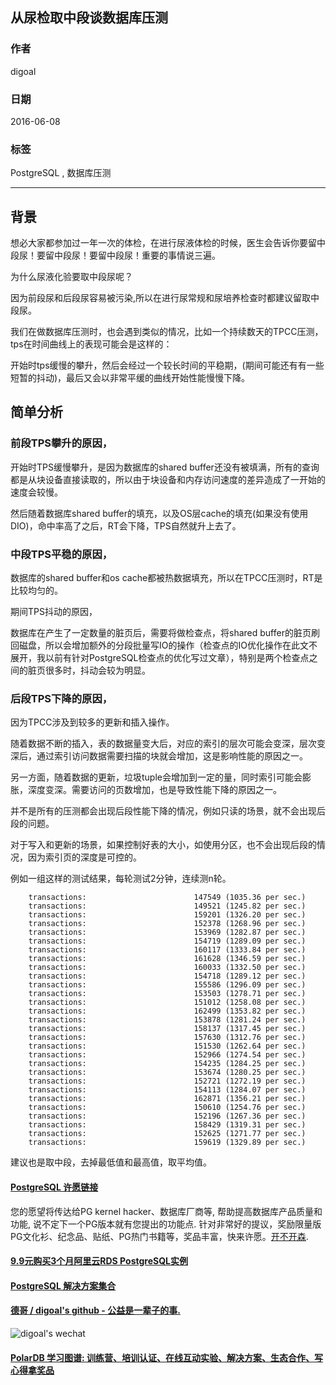 ## 从尿检取中段谈数据库压测  
                                                                                                                                                                                                         
### 作者                                                                                                                                                                                                         
digoal                                                                                                                                                                                                         
                                                                                                                                                                                                         
### 日期                                                                                                                                                                                                         
2016-06-08                                                                                                                                                                                                  
                                                                                                                                                                                                         
### 标签                                                                                                                                                                                                         
PostgreSQL , 数据库压测     
                                                                                                                                                                                                         
----                                                                                                                                                                                                         
                                                                                                                                                                                                         
## 背景                                                                                             
想必大家都参加过一年一次的体检，在进行尿液体检的时候，医生会告诉你要留中段尿！要留中段尿！要留中段尿！重要的事情说三遍。  
  
为什么尿液化验要取中段尿呢？    
  
因为前段尿和后段尿容易被污染,所以在进行尿常规和尿培养检查时都建议留取中段尿。    
  
我们在做数据库压测时，也会遇到类似的情况，比如一个持续数天的TPCC压测，tps在时间曲线上的表现可能会是这样的：    
  
开始时tps缓慢的攀升，然后会经过一个较长时间的平稳期，(期间可能还有有一些短暂的抖动)，最后又会以非常平缓的曲线开始性能慢慢下降。    
  
## 简单分析    
  
### 前段TPS攀升的原因，    
  
开始时TPS缓慢攀升，是因为数据库的shared buffer还没有被填满，所有的查询都是从块设备直接读取的，所以由于块设备和内存访问速度的差异造成了一开始的速度会较慢。   
  
然后随着数据库shared buffer的填充，以及OS层cache的填充(如果没有使用DIO)，命中率高了之后，RT会下降，TPS自然就升上去了。    
  
### 中段TPS平稳的原因，    
  
数据库的shared buffer和os cache都被热数据填充，所以在TPCC压测时，RT是比较均匀的。    
  
期间TPS抖动的原因，    
  
数据库在产生了一定数量的脏页后，需要将做检查点，将shared buffer的脏页刷回磁盘，所以会增加额外的分段批量写IO的操作（检查点的IO优化操作在此文不展开，我以前有针对PostgreSQL检查点的优化写过文章），特别是两个检查点之间的脏页很多时，抖动会较为明显。    
  
### 后段TPS下降的原因，    
因为TPCC涉及到较多的更新和插入操作。    
  
随着数据不断的插入，表的数据量变大后，对应的索引的层次可能会变深，层次变深后，通过索引访问数据需要扫描的块就会增加，这是影响性能的原因之一。    
  
另一方面，随着数据的更新，垃圾tuple会增加到一定的量，同时索引可能会膨胀，深度变深。需要访问的页数增加，也是导致性能下降的原因之一。    
  
  
并不是所有的压测都会出现后段性能下降的情况，例如只读的场景，就不会出现后段的问题。    
  
对于写入和更新的场景，如果控制好表的大小，如使用分区，也不会出现后段的情况，因为索引页的深度是可控的。    
  
  
例如一组这样的测试结果，每轮测试2分钟，连续测n轮。    
  
```  
    transactions:                        147549 (1035.36 per sec.)  
    transactions:                        149521 (1245.82 per sec.)  
    transactions:                        159201 (1326.20 per sec.)  
    transactions:                        152378 (1268.96 per sec.)  
    transactions:                        153969 (1282.87 per sec.)  
    transactions:                        154719 (1289.09 per sec.)  
    transactions:                        160117 (1333.84 per sec.)  
    transactions:                        161628 (1346.59 per sec.)  
    transactions:                        160033 (1332.50 per sec.)  
    transactions:                        154718 (1289.12 per sec.)  
    transactions:                        155586 (1296.09 per sec.)  
    transactions:                        153503 (1278.71 per sec.)  
    transactions:                        151012 (1258.08 per sec.)  
    transactions:                        162499 (1353.82 per sec.)  
    transactions:                        153878 (1281.24 per sec.)  
    transactions:                        158137 (1317.45 per sec.)  
    transactions:                        157630 (1312.76 per sec.)  
    transactions:                        151530 (1262.64 per sec.)  
    transactions:                        152966 (1274.54 per sec.)  
    transactions:                        154235 (1284.25 per sec.)  
    transactions:                        153674 (1280.25 per sec.)  
    transactions:                        152721 (1272.19 per sec.)  
    transactions:                        154113 (1284.07 per sec.)  
    transactions:                        162871 (1356.21 per sec.)  
    transactions:                        150610 (1254.76 per sec.)  
    transactions:                        152196 (1267.36 per sec.)  
    transactions:                        158429 (1319.31 per sec.)  
    transactions:                        152625 (1271.77 per sec.)  
    transactions:                        159619 (1329.89 per sec.)  
```  
  
建议也是取中段，去掉最低值和最高值，取平均值。    
  
  
  
  
  
  
  
  
  
  
  
  
  
  
  
  
  
  
  
  
  
  
  
  
  
  
  
  
  
  
  
  
  
  
  
  
  
  
  
  
  
  
  
  
  
  
  
  
  
  
  
  
  
  
  
  
  
  
  
  
  
  
  
  
  
  
  
  
  
  
  
  
  
  
#### [PostgreSQL 许愿链接](https://github.com/digoal/blog/issues/76 "269ac3d1c492e938c0191101c7238216")
您的愿望将传达给PG kernel hacker、数据库厂商等, 帮助提高数据库产品质量和功能, 说不定下一个PG版本就有您提出的功能点. 针对非常好的提议，奖励限量版PG文化衫、纪念品、贴纸、PG热门书籍等，奖品丰富，快来许愿。[开不开森](https://github.com/digoal/blog/issues/76 "269ac3d1c492e938c0191101c7238216").  
  
  
#### [9.9元购买3个月阿里云RDS PostgreSQL实例](https://www.aliyun.com/database/postgresqlactivity "57258f76c37864c6e6d23383d05714ea")
  
  
#### [PostgreSQL 解决方案集合](https://yq.aliyun.com/topic/118 "40cff096e9ed7122c512b35d8561d9c8")
  
  
#### [德哥 / digoal's github - 公益是一辈子的事.](https://github.com/digoal/blog/blob/master/README.md "22709685feb7cab07d30f30387f0a9ae")
  
  
![digoal's wechat](../pic/digoal_weixin.jpg "f7ad92eeba24523fd47a6e1a0e691b59")
  
  
#### [PolarDB 学习图谱: 训练营、培训认证、在线互动实验、解决方案、生态合作、写心得拿奖品](https://www.aliyun.com/database/openpolardb/activity "8642f60e04ed0c814bf9cb9677976bd4")
  
